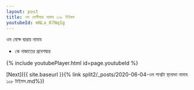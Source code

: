```yaml
---
layout: post
title: ওম যোগীষায় নামায ১০৮ টাইমস
youtubeId: mNLa_07NqIg
---
```

 
 
 ওম মোক্ষ দ্বারায় নামায  
 
 -  কে নাজাতের প্রবেশদ্বার 
 
  
 
  
 
 
 
 
 
 


{% include youtubePlayer.html id=page.youtubeId %}
 
[Next]({{ site.baseurl }}{% link  split2/_posts/2020-06-04-ওম শাশ্বটা স্থানাভা নামায ১০৮ টাইমস.md%})
 
